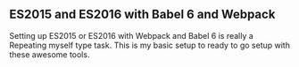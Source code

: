 ES2015 and ES2016 with Babel 6 and Webpack
-------------------------------------------
Setting up ES2015 or ES2016 with Webpack and Babel 6 is really a Repeating myself type task.
This is my basic setup to ready to go setup with these awesome tools.